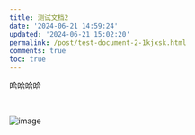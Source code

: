 ```yaml
---
title: 测试文档2
date: '2024-06-21 14:59:24'
updated: '2024-06-21 15:02:20'
permalink: /post/test-document-2-1kjxsk.html
comments: true
toc: true
---
```




哈哈哈哈

‍

​![image](http://onu1xvsy0.bkt.clouddn.com/image-20240621150059-up5f0tt.png)​
